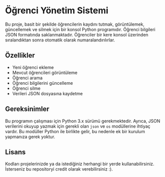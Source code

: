 
# Öğrenci Yönetim Sistemi

Bu proje, basit bir şekilde öğrencilerin kaydını tutmak, görüntülemek, güncellemek ve silmek için bir konsol Python programıdır. Öğrenci bilgileri JSON formatında saklanmaktadır. Öğrenciler bir kere konsol üzerinden sıralandıktan sonra otomatik olarak numaralandırılırlar.

## Özellikler

- Yeni öğrenci ekleme
- Mevcut öğrencileri görüntüleme
- Öğrenci arama
- Öğrenci bilgilerini güncelleme
- Öğrenci silme
- Verileri JSON dosyasına kaydetme

## Gereksinimler

Bu programın çalışması için Python 3.x sürümü gerekmektedir. Ayrıca, JSON verilerini okuyup yazmak için gerekli olan `json` ve `os` modüllerine ihtiyaç vardır. Bu modüller Python ile birlikte gelir, bu nedenle ek bir kurulum yapmanıza gerek yoktur.


## Lisans

Kodları projelerinizde ya da istediğiniz herhangi bir yerde kullanabilirsiniz. İsterseniz bu repositoryi credit olarak verebilirsiniz :).
